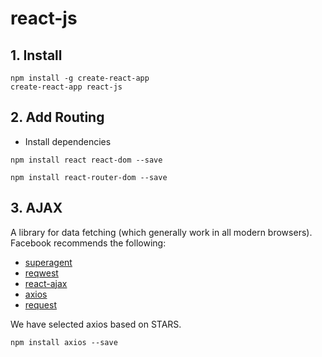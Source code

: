 # react-js

## 1. Install

```
npm install -g create-react-app
create-react-app react-js
```

## 2. Add Routing

- Install dependencies

```
npm install react react-dom --save

npm install react-router-dom --save
```

## 3. AJAX

A library for data fetching (which generally work in all modern browsers). Facebook recommends the following:
- [superagent](https://visionmedia.github.io/superagent/)
- [reqwest](https://github.com/ded/reqwest)
- [react-ajax](https://github.com/yuanyan/react-ajax)
- [axios](https://github.com/mzabriskie/axios)
- [request](https://github.com/request/request)

We have selected axios based on STARS.
```
npm install axios --save
```